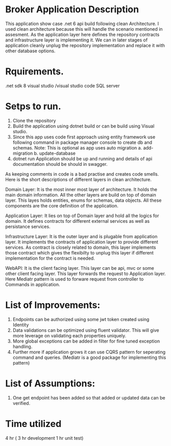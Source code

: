 # Broker Application Description

This application show case .net 6 api build following clean Architecture. I used clean architecture because this will handle the scenario mentioned in assesment. As the application layer here defines the repository contracts and infrastructure layer is implementing it. We can in later stages of application cleanly unplug the repository implementation and replace it with other database options.<br>

# Rquirements.

.net sdk 8
visual studio /visual studio code
SQL server

# Setps to run.

1. Clone the repository
2. Build the application using dotnet build or can be build using Visual studio.
3. Since this app uses code first approach using entity framework use following command in package manager console to create db and schemas. Note: This is optional as app uses auto migration
   a. add-migration <Name>
   b. update-database
4. dotnet run
   Application should be up and running and details of api documentation should be should in swagger.

As keeping comments in code is a bad practise and creates code smells. Here is the short descriptions of different layers in clean architecture.

Domain Layer:
It is the most inner most layer of architecture. It holds the main domain information. All the other layers are build on top of domain layer. This layes holds entities, enums for schemas, data objects. All these components are the core definition of the application.

Application Layer:
It lies on top of Domain layer and hold all the logics for domain. It defines contracts for different external services as well as persistance services.

Infrastructure Layer:
It is the outer layer and is plugable from application layer. It implements the contracts of application layer to provide different services. As contract is closely related to domain, this layer implements those contract which gives the flexibilty to unplug this layer if different implementation for the contract is needed.

WebAPI:
It is the client facing layer. This layer can be api, mvc or some other client facing layer. This layer forwards the request to Application layer. Here Mediatr pattern is used to forware request from controller to Commands in application.

# List of Improvements:
1. Endpoints can be authorized using some jwt token created using Identity
2. Data validations can be optimized using fluent validator. This will give more leverage on validating each properties uniquely.
3. More global exceptions can be added in filter for fine tuned exception handling.
4. Further more if application grows it can use CQRS pattern for seperating command and queries. (Mediatr is a good package for implementing this pattern) 

# List of Assumptions:
1. One get endpoint has been added so that added or updated data can be verified.

# Time utilized
4 hr ( 3 hr development 1 hr unit test)
